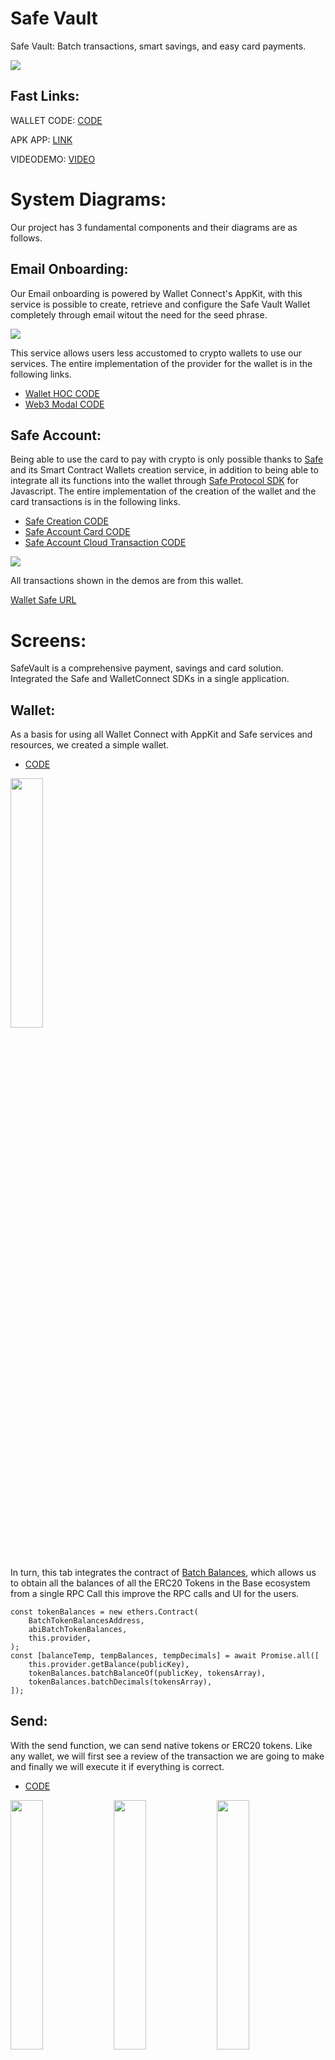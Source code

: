 # Safe Vault
 Safe Vault: Batch transactions, smart savings, and easy card payments.

<img src="https://i.ibb.co/YZ4RVPL/New-Project-2.png">

## Fast Links:

WALLET CODE: [CODE](./SafeVault/)

APK APP: [LINK](./SafeVault%20APK/app-release.apk)

VIDEODEMO: [VIDEO](https://youtu.be/pBJ31oYsnFE)

# System Diagrams:

Our project has 3 fundamental components and their diagrams are as follows.

## Email Onboarding:

Our Email onboarding is powered by Wallet Connect's AppKit, with this service is possible to create, retrieve and configure the Safe Vault Wallet completely through email witout the need for the seed phrase.

<img src="https://i.ibb.co/tYwKkLM/email-onboarding-drawio-1.png">

This service allows users less accustomed to crypto wallets to use our services. The entire implementation of the provider for the wallet is in the following links.

- [Wallet HOC CODE](./SafeVault/src/utils/walletHOC.js)
- [Web3 Modal CODE](./SafeVault/src/App.js)

## Safe Account:

Being able to use the card to pay with crypto is only possible thanks to [Safe](https://safe.global/wallet) and its Smart Contract Wallets creation service, in addition to being able to integrate all its functions into the wallet through [ Safe Protocol SDK](https://docs.safe.global/sdk/protocol-kit) for Javascript. The entire implementation of the creation of the wallet and the card transactions is in the following links.

- [Safe Creation CODE](./SafeVault/src/utils/transactionsModal.js)
- [Safe Account Card CODE](./SafeVault/src/screens/main/tabs/tab3.js)
- [Safe Account Cloud Transaction CODE](./Cloud%20Function/cardTransaction/index.js)

<img src="https://i.ibb.co/mT24HFz/safe-wallet-drawio.png">

All transactions shown in the demos are from this wallet.

[Wallet Safe URL](https://app.safe.global/transactions/history?safe=base:0x25a990f1d53bA262d277c31d22f187384dD336E3)

# Screens:

SafeVault is a comprehensive payment, savings and card solution. Integrated the Safe and WalletConnect SDKs in a single application.

## Wallet:

As a basis for using all Wallet Connect with AppKit and Safe services and resources, we created a simple wallet.

- [CODE](./SafeVault/src/screens/main/tabs/tab1.js)

<img src="https://i.ibb.co/09YCRC8/vlcsnap-2024-08-15-22h50m56s289.png" width="32%">

In turn, this tab integrates the contract of [Batch Balances](./SafeVault/src/contracts/batchTokenBalances.js), which allows us to obtain all the balances of all the ERC20 Tokens in the Base ecosystem from a single RPC Call this improve the RPC calls and UI for the users.

    const tokenBalances = new ethers.Contract(
        BatchTokenBalancesAddress,
        abiBatchTokenBalances,
        this.provider,
    );
    const [balanceTemp, tempBalances, tempDecimals] = await Promise.all([
        this.provider.getBalance(publicKey),
        tokenBalances.batchBalanceOf(publicKey, tokensArray),
        tokenBalances.batchDecimals(tokensArray),
    ]);

## Send:

With the send function, we can send native tokens or ERC20 tokens. Like any wallet, we will first see a review of the transaction we are going to make and finally we will execute it if everything is correct.

- [CODE](./SafeVault/src/screens/sendWallet/sendWallet.js)

<img src="https://i.ibb.co/CKccXtd/vlcsnap-2024-08-15-22h54m44s819.png" width="32%"> <img src="https://i.ibb.co/7ysBzwH/vlcsnap-2024-08-15-22h54m48s332.png" width="32%"> <img src="https://i.ibb.co/27hyxFX/vlcsnap-2024-08-15-22h55m27s600.png" width="32%">

All transactions are executed in the following component.

- [CODE](./SafeVault/src/utils/transactionsModal.js)

## Receive:

With this screen, you can easily show your Wallet to receive funds, whether native tokens or ERC20. 

- [CODE](./SafeVault/src/screens/depositWallet/depositWallet.js) 

<img src="https://i.ibb.co/gPz7wqC/vlcsnap-2024-08-15-22h58m40s194.png" width="32%">

## Payment: 

In this tab we intend to make it the same as using a traditional POS, this allows us to enter the amount to be charged in American dollars and to be able to make the payment with one of our virtual cards. 

- [CODE](./SafeVault/src/screens/paymentWallet/paymentWallet.js)

<img src="https://i.ibb.co/qMh6hDC/Screenshot-20240816-000140.png" width="32%"> <img src="https://i.ibb.co/7zxW2Nm/Screenshot-20240816-000201.png" width="32%"> <img src="https://i.ibb.co/x5MSBTv/Screenshot-20240816-000150.png" width="32%">

As you can see, since it is an Safe Account Card, we can review the amount of money it has in all the available tokens to be able to make the payment with any of them, whether it is a native token or ERC20.

<img src="https://i.ibb.co/X4dnmdL/Screenshot-20240816-000219.png" width="32%"> <img src="https://i.ibb.co/yy4P70W/Screenshot-20240816-000232.png" width="32%"> <img src="https://i.ibb.co/xCh8kQN/Screenshot-20240816-000239.png" width="32%">

Finally, if our device has the option to print the purchase receipt, it can be printed immediately.

## Savings:

In the savings section, we can create our savings account, this account is linked to our main wallet account, meaning that our wallet will be the owner of it. 

- [CODE](./SafeVault/src/screens/main/tabs/tab2.js)

<img src="https://i.ibb.co/S3w3b3f/vlcsnap-2024-08-15-23h05m12s788.png" width="32%"> <img src="https://i.ibb.co/dKZpYB0/vlcsnap-2024-08-15-23h05m01s157.png" width="32%"> <img src="https://i.ibb.co/55jLcds/vlcsnap-2024-08-15-23h05m04s545.png" width="32%">

### Savings Protocol:

- Balanced Protocol, this protocol performs a weighted rounding according to the amount to be paid in the transaction, so that the larger the transaction, the greater the savings, in order not to affect the user. 

- [CODE](./SafeVault/src/utils/utils.js)

        export function balancedSavingToken(number, usd1, usd2) {
            const balance = number * usd1;
            let amount = 0;
            if (balance <= 1) {
                amount = 1;
            } else if (balance > 1 && balance <= 10) {
                amount = Math.ceil(balance);
            } else if (balance > 10 && balance <= 100) {
                const intBalance = parseInt(balance, 10);
                const value = parseInt(Math.round(intBalance).toString().slice(-2), 10);
                let unit = parseInt(Math.round(intBalance).toString().slice(-1), 10);
                let decimal = parseInt(Math.round(intBalance).toString().slice(-2, -1), 10);
                if (unit < 5) {
                unit = '5';
                decimal = decimal.toString();
                } else {
                unit = '0';
                decimal = (decimal + 1).toString();
                }
                amount = intBalance - value + parseInt(decimal + unit, 10);
            } else if (balance > 100) {
                const intBalance = parseInt(Math.floor(balance / 10), 10);
                amount = (intBalance + 1) * 10;
            }
            return new Decimal(amount).sub(new Decimal(balance)).div(usd2).toNumber();
        }

- Percentage protocol, unlike the previous protocol, this one aims to always save a percentage selected in the UI. 

- [CODE](./SafeVault/src/utils/utils.js)

        export function percentageSaving(number, percentage) {
            return number * (percentage / 100);
        }

## Cards:

Finally, in the cards section, we can create a virtual card, which will help us make payments without the need for our wallet directly with a physical card in any POS terminal with SafeVault. 

- [CODE](./SafeVault/src/utils/transactionsModal.js)

<img src="https://i.ibb.co/Wp9GzFq/Screenshot-20240815-230619.png" width="32%"> <img src="https://i.ibb.co/yXzwVt1/Screenshot-20240815-230622.png" width="32%"> <img src="https://i.ibb.co/GxB9QzL/Screenshot-20240815-230633.png" width="32%">

With a multi-owner smart contract account, the user maintains full ownership and control of their assets, the only way to make payments from this card without the user wallet, is through the physical card. And all transactions are encrypted using SHA256. 

- [CODE](./Cloud%20Function/cardTransaction/index.js)
